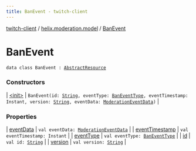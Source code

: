 ```yaml
---
title: BanEvent - twitch-client
---
```


[twitch-client](../../index.html) / [helix.moderation.model](../index.html) / [BanEvent](./index.html)

# BanEvent

`data class BanEvent : `[`AbstractResource`](../../helix.http.model/-abstract-resource/index.html)

### Constructors

| [&lt;init&gt;](-init-.html) | `BanEvent(id: `[`String`](https://kotlinlang.org/api/latest/jvm/stdlib/kotlin/-string/index.html)`, eventType: `[`BanEventType`](../-ban-event-type/index.html)`, eventTimestamp: Instant, version: `[`String`](https://kotlinlang.org/api/latest/jvm/stdlib/kotlin/-string/index.html)`, eventData: `[`ModerationEventData`](../-moderation-event-data/index.html)`)` |

### Properties

| [eventData](event-data.html) | `val eventData: `[`ModerationEventData`](../-moderation-event-data/index.html) |
| [eventTimestamp](event-timestamp.html) | `val eventTimestamp: Instant` |
| [eventType](event-type.html) | `val eventType: `[`BanEventType`](../-ban-event-type/index.html) |
| [id](id.html) | `val id: `[`String`](https://kotlinlang.org/api/latest/jvm/stdlib/kotlin/-string/index.html) |
| [version](version.html) | `val version: `[`String`](https://kotlinlang.org/api/latest/jvm/stdlib/kotlin/-string/index.html) |

